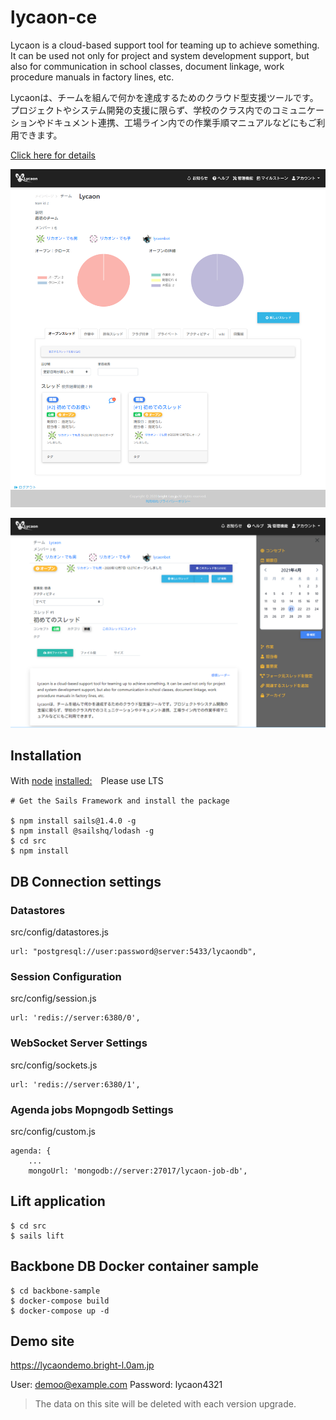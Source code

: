 # lycaon-ce

Lycaon is a cloud-based support tool for teaming up to achieve something. It can be used not only for project and system development support, but also for communication in school classes, document linkage, work procedure manuals in factory lines, etc.

Lycaonは、チームを組んで何かを達成するためのクラウド型支援ツールです。プロジェクトやシステム開発の支援に限らず、学校のクラス内でのコミュニケーションやドキュメント連携、工場ライン内での作業手順マニュアルなどにもご利用できます。

[Click here for details](https://www.lycaon-cloud.com/)

![shot-1.png](/images/shot-1.png)

![shot-2.png](/images/shot-2.png)

## Installation

With [node](https://nodejs.org/en/) [installed:](https://nodejs.org/en/download/)　Please use LTS

```
# Get the Sails Framework and install the package

$ npm install sails@1.4.0 -g
$ npm install @sailshq/lodash -g
$ cd src
$ npm install
```

## DB Connection settings
### Datastores

src/config/datastores.js
```
url: "postgresql://user:password@server:5433/lycaondb",
```

### Session Configuration

src/config/session.js
```
url: 'redis://server:6380/0',
```

### WebSocket Server Settings

src/config/sockets.js
```
url: 'redis://server:6380/1',
```

### Agenda jobs Mopngodb Settings

src/config/custom.js
```
agenda: {
    ...
    mongoUrl: 'mongodb://server:27017/lycaon-job-db',
```

## Lift application

```
$ cd src
$ sails lift
```

## Backbone DB Docker container sample

```
$ cd backbone-sample
$ docker-compose build
$ docker-compose up -d
```

## Demo site

https://lycaondemo.bright-l.0am.jp

User: demoo@example.com
Password: lycaon4321

> The data on this site will be deleted with each version upgrade.
